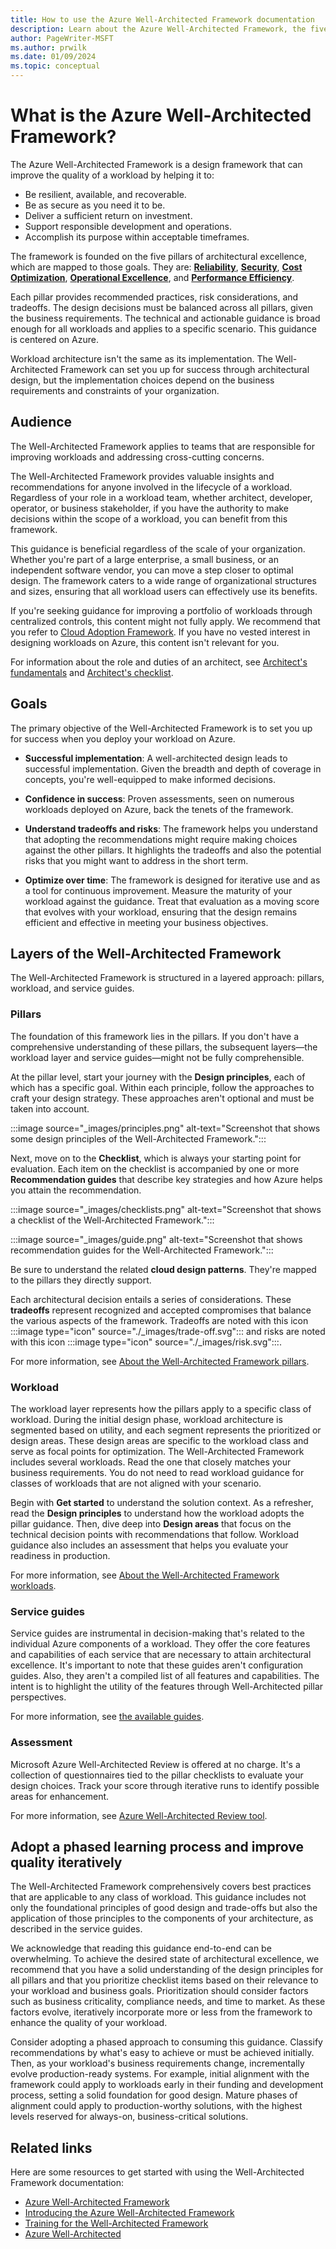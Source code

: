```yaml
---
title: How to use the Azure Well-Architected Framework documentation
description: Learn about the Azure Well-Architected Framework, the five pillars of architectural excellence, and how the documentation is organized.
author: PageWriter-MSFT
ms.author: prwilk
ms.date: 01/09/2024
ms.topic: conceptual
---
```


# What is the Azure Well-Architected Framework?

The Azure Well-Architected Framework is a design framework that can improve the quality of a workload by helping it to:

- Be resilient, available, and recoverable.
- Be as secure as you need it to be.
- Deliver a sufficient return on investment.
- Support responsible development and operations.
- Accomplish its purpose within acceptable timeframes.

The framework is founded on the five pillars of architectural excellence, which are mapped to those goals. They are: [**Reliability**](./reliability/index.yml), [**Security**](./security/index.yml), [**Cost Optimization**](./cost-optimization/index.yml), [**Operational Excellence**](./operational-excellence/index.yml), and [**Performance Efficiency**](./performance-efficiency/index.yml).

Each pillar provides recommended practices, risk considerations, and tradeoffs. The design decisions must be balanced across all pillars, given the business requirements. The technical and actionable guidance is broad enough for all workloads and applies to a specific scenario. This guidance is centered on Azure.

Workload architecture isn't the same as its implementation. The Well-Architected Framework can set you up for success through architectural design, but the implementation choices depend on the business requirements and constraints of your organization.

## Audience

The Well-Architected Framework applies to teams that are responsible for improving workloads and addressing cross-cutting concerns.

The Well-Architected Framework provides valuable insights and recommendations for anyone involved in the lifecycle of a workload. Regardless of your role in a workload team, whether architect, developer, operator, or business stakeholder, if you have the authority to make decisions within the scope of a workload, you can benefit from this framework.

This guidance is beneficial regardless of the scale of your organization. Whether you're part of a large enterprise, a small business, or an independent software vendor, you can move a step closer to optimal design. The framework caters to a wide range of organizational structures and sizes, ensuring that all workload users can effectively use its benefits.

If you're seeking guidance for improving a portfolio of workloads through centralized controls, this content might not fully apply. We recommend that you refer to [Cloud Adoption Framework](/azure/cloud-adoption-framework/). If you have no vested interest in designing workloads on Azure, this content isn't relevant for you.

For information about the role and duties of an architect, see [Architect's fundamentals](./architect-role/fundamentals.md) and [Architect's checklist](./architect-role/checklist.md).

## Goals

The primary objective of the Well-Architected Framework is to set you up for success when you deploy your workload on Azure.

- **Successful implementation**: A well-architected design leads to successful implementation. Given the breadth and depth of coverage in concepts, you're well-equipped to make informed decisions.

- **Confidence in success**: Proven assessments, seen on numerous workloads deployed on Azure, back the tenets of the framework.

- **Understand tradeoffs and risks**: The framework helps you understand that adopting the recommendations might require making choices against the other pillars. It highlights the tradeoffs and also the potential risks that you might want to address in the short term.

- **Optimize over time**: The framework is designed for iterative use and as a tool for continuous improvement. Measure the maturity of your workload against the guidance. Treat that evaluation as a moving score that evolves with your workload, ensuring that the design remains efficient and effective in meeting your business objectives.

## Layers of the Well-Architected Framework

The Well-Architected Framework is structured in a layered approach: pillars, workload, and service guides.

### Pillars

The foundation of this framework lies in the pillars. If you don't have a comprehensive understanding of these pillars, the subsequent layers—the workload layer and service guides—might not be fully comprehensible.

At the pillar level, start your journey with the **Design principles**, each of which has a specific goal. Within each principle, follow the approaches to craft your design strategy. These approaches aren't optional and must be taken into account.

:::image source="_images/principles.png" alt-text="Screenshot that shows some design principles of the Well-Architected Framework.":::

Next, move on to the **Checklist**, which is always your starting point for evaluation. Each item on the checklist is accompanied by one or more **Recommendation guides** that describe key strategies and how Azure helps you attain the recommendation.

:::image  source="_images/checklists.png" alt-text="Screenshot that shows a checklist of the Well-Architected Framework.":::

:::image source="_images/guide.png" alt-text="Screenshot that shows recommendation guides for the Well-Architected Framework.":::

Be sure to understand the related **cloud design patterns**. They're mapped to the pillars they directly support.

Each architectural decision entails a series of considerations. These **tradeoffs** represent recognized and accepted compromises that balance the various aspects of the framework. Tradeoffs are noted with this icon :::image type="icon" source="./_images/trade-off.svg"::: and risks are noted with this icon :::image type="icon" source="./_images/risk.svg":::.

For more information, see [About the Well-Architected Framework pillars](./pillars.md).

### Workload

The workload layer represents how the pillars apply to a specific class of workload. During the initial design phase, workload architecture is segmented based on utility, and each segment represents the prioritized or design areas. These design areas are specific to the workload class and serve as focal points for optimization. The Well-Architected Framework includes several workloads. Read the one that closely matches your business requirements. You do not need to read workload guidance for classes of workloads that are not aligned with your scenario.

Begin with **Get started** to understand the solution context. As a refresher, read the **Design principles** to understand how the workload adopts the pillar guidance. Then, dive deep into **Design areas** that focus on the technical decision points with recommendations that follow. Workload guidance also includes an assessment that helps you evaluate your readiness in production.

For more information, see [About the Well-Architected Framework workloads](./workloads.md).

### Service guides

Service guides are instrumental in decision-making that's related to the individual Azure components of a workload. They offer the core features and capabilities of each service that are necessary to attain architectural excellence. It's important to note that these guides aren't configuration guides. Also, they aren't a compiled list of all features and capabilities. The intent is to highlight the utility of the features through Well-Architected pillar perspectives.

For more information, see [the available guides](./service-guides/index.yml).

### Assessment

Microsoft Azure Well-Architected Review is offered at no charge. It's a collection of questionnaires tied to the pillar checklists to evaluate your design choices. Track your score through iterative runs to identify possible areas for enhancement.

For more information, see [Azure Well-Architected Review tool](/assessments/?id=azure-architecture-review&mode=pre-assessment).

## Adopt a phased learning process and improve quality iteratively

The Well-Architected Framework comprehensively covers best practices that are applicable to any class of workload. This guidance includes not only the foundational principles of good design and trade-offs but also the application of those principles to the components of your architecture, as described in the service guides.

We acknowledge that reading this guidance end-to-end can be overwhelming. To achieve the desired state of architectural excellence, we recommend that you have a solid understanding of the design principles for all pillars and that you prioritize checklist items based on their relevance to your workload and business goals. Prioritization should consider factors such as business criticality, compliance needs, and time to market. As these factors evolve, iteratively incorporate more or less from the framework to enhance the quality of your workload.

Consider adopting a phased approach to consuming this guidance. Classify recommendations by what's easy to achieve or must be achieved initially. Then, as your workload's business requirements change, incrementally evolve production-ready systems. For example, initial alignment with the framework could apply to workloads early in their funding and development process, setting a solid foundation for good design. Mature phases of alignment could apply to production-worthy solutions, with the highest levels reserved for always-on, business-critical solutions.

## Related links

Here are some resources to get started with using the Well-Architected Framework documentation:

- [Azure Well-Architected Framework](/azure/well-architected/)
- [Introducing the Azure Well-Architected Framework](https://azure.microsoft.com/blog/introducing-the-microsoft-azure-wellarchitected-framework/)
- [Training for the Well-Architected Framework](/training/modules/azure-well-architected-introduction/)
- [Azure Well-Architected](https://azure.microsoft.com/solutions/cloud-enablement/well-architected/)
